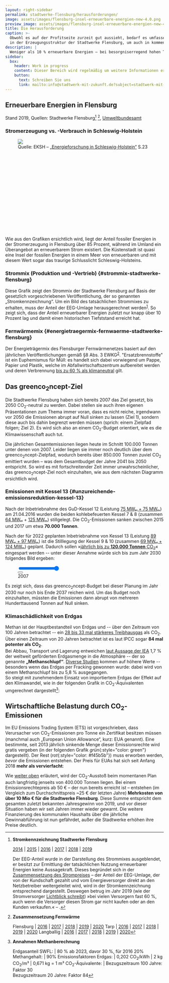 ```yaml
---
layout: right-sidebar
permalink: stadtwerke-flensburg/herausforderungen/
image: assets/images/flensburg-insel-erneuerbare-energien-new-4.0.png
preview_image: assets/images/flensburg-insel-erneuerbare-energien-new-4.0.png
title: Die Herausforderung
caption: >-
  Obwohl es auf der Profitseite zurzeit gut aussieht, bedarf es umfassender Umbauten
  in der Erzeugungsstruktur der Stadtwerke Flensburg, um auch in kommenden Jahrzehnten solide aufgestellt zu sein.
description: |
  Weniger als 10 % erneuerbare Energien – bei besorgniserregend hohen Treibhausgasemissionen. Dies hat auch wirtschaftliche Implikationen.
sidebar:
  box:
    header: Work in progress
    content: Dieser Bereich wird regelmäßig um weitere Informationen ergänzt. Falls Sie noch offene Fragen haben, schauen Sie morgen doch noch einmal vorbei oder wenden sich direkt an uns.
    button:
      text: Schreiben Sie uns
      link: mailto:info@stadtwerk-mit-zukunft.de?subject=stadtwerk-mit-zukunft.de
---
```


## Erneuerbare Energien in Flensburg

<figure class="chart" id="erneuerbare-energien-in-flensburg-chart">
</figure>

Stand 2019, Quellen: Stadtwerke Flensburg[^2] [^3], [Umweltbundesamt](https://web.archive.org/web/20210531121551/https://www.umweltbundesamt.de/sites/default/files/medien/1410/publikationen/2020-04-03_hgp-ee-in-zahlen_bf.pdf)

### Stromerzeugung vs. -Verbrauch in Schleswig-Holstein

<figure class="image left" style="min-height: calc(55vw * (447/800)); max-height: 447px">
  <img src="{{ "assets/images/flensburg-insel-erneuerbare-energien-new-4.0.png" | relative_url }}">
  <figcaption>
    Quelle: EKSH – <a href="https://web.archive.org/web/20210531123425/https://dokumente.stadtwerk-mit-zukunft.de/studien/2018-3%20Broschuere_Energieforschung_EKSH.pdf">„Energieforschung in Schleswig-Holstein“</a> S.23
  </figcaption>
</figure>

Wie aus den Grafiken ersichtlich wird, liegt der Anteil fossiler Energien in der Stromerzeugung in Flensburg über 85 Prozent, während im Umland ein Überangebot an erneuerbarem Strom existiert. Die Küstenstadt ist quasi eine Insel der fossilen Energien in einem Meer von erneuerbaren und mit diesem Wert sogar das traurige Schlusslicht Schleswig-Holsteins. 

### Strommix (Produktion und -Vertrieb) {#strommix-stadtwerke-flensburg}

<div class="row">
  <figure class="col-8 col-12-wide">
    <div id="strom-produktion-und-vertrieb-stadtwerke-flensburg"></div>
  </figure>
  <div class="col-4 col-12-wide">
    <p>
Diese Grafik zeigt den Strommix der Stadtwerke Flensburg auf Basis der gesetzlich vorgeschriebenen Veröffentlichung, der so genannten „Stromkennzeichnung“. Um ein Bild des tatsächlichen Strommixes zu erhalten, muss der Anteil der EEG-Umlage herausgerechnet werden<sup><a href="#fn:2">1</a></sup>. So zeigt sich, dass der Anteil erneuerbarer Energien zuletzt nur knapp über 10 Prozent lag und damit einen historischen Tiefststand erreicht hat.
    </p>
  </div>
</div>

### Fernwärmemix {#energietraegermix-fernwaerme-stadtwerke-flensburg}

<div class="row">
  <figure class="col-8 col-12-wide">
    <div id="fernwaermemix-stadtwerke-flensburg"></div>
  </figure>
  <div class="col-4 col-12-wide">
    <p>
      Der Energieträgermix des Flensburger Fernwärmenetzes basiert auf den jährlichen Veröffentlichungen gemäß §8 Abs. 3 EWKG<sup><a href="#fn:3">2</a></sup>. "Ersatzbrennstoffe" ist ein Euphemismus für Müll: es handelt sich dabei vorwiegend um Pappe, Papier und Plastik, welche im Abfallwirtschaftszentrum aufbereitet werden und deren Verbrennung <a href="https://web.archive.org/web/20210301122409/https://www.stadtwerke-flensburg.de/unternehmen/umwelt/greenco2ncept/#c309">bis zu 60 % als klimaneutral</a> gilt.
    </p>
  </div>
</div>

## Das greenco<sub>2</sub>ncept-Ziel

Die Stadtwerke Flensburg haben sich bereits 2007 das Ziel gesetzt, bis 2050 CO<sub>2</sub>-neutral zu werden. Dabei stellen sie auch ihren eigenen Präsentationen zum Thema immer voran, dass es nicht reiche, irgendwann vor 2050 die Emissionen abrupt auf Null sinken zu lassen (Ziel 1), sondern diese auch bis dahin begrenzt werden müssen (sprich: einem Zielpfad folgen; Ziel 2). Es wird sich also an einem CO<sub>2</sub>-Budget orientiert, wie es die Klimawissenschaft auch tut.

<div class="row">
<div class="col-7 col-12-wide">
    <div id="co2-emissionen-der-stadtwerke-flensburg"></div>
</div>
  <div class="col-5 col-12-wide">
    <p>
Die jährlichen Gesamtemissionen liegen heute im Schnitt 100.000 Tonnen unter denen von 2007. Leider liegen sie immer noch deutlich über dem greenco<sub>2</sub>ncept-Zielpfad, wodurch bereits über 850.000 Tonnen zuviel CO<sub>2</sub> emittiert wurden – was dem Gesamtbudget der Jahre 2041 bis 2050 entspricht. So wird es mit fortschreitender Zeit immer unwahrscheinlicher, das greenco<sub>2</sub>ncept-Ziel noch einzuhalten, wie aus dem nächsten Diagramm ersichtlich wird.
    </p>
  </div>
</div>

### Emissionen mit Kessel 13 {#unzureichende-emissionsreduktion-kessel-13}

Nach der Inbetriebnahme des GuD-Kessel 12 (Leistung [75 MWₑₗ + 75 MWₜₕ][swfl-kessel-12-web]) am 21.04.2016 wurden die beiden kohlebefeuerten Kessel 7 & 8 (zusammen [64 MWₑₗ][ebc-kessel78-mwel] + [125 MWₜₕ][swfl-kessel12-poster]) stillgelegt. Die CO<sub>2</sub>-Emissionen sanken zwischen 2015 und 2017 um etwa **70.000 Tonnen**.

Nach der für 2022 geplanten Inbetriebnahme von Kessel 13 (Leistung [89 MWₑₗ + 97 MWₜₕ][swfl-kessel-13-web]) ist die Stilllegung der Kessel 9 & 10 (zusammen [69 MWₑₗ + 124 MWₜₕ][uba-kkw]) geplant. Dadurch sollen »[jährlich bis zu **120.000 Tonnen** CO<sub>2</sub>][swfl-kessel-13-web]« eingespart werden -- unter dieser Annahme würde sich bis zum Jahr 2030 folgendes Bild ergeben:

<figure class=chart>
    <div id="co2-emissionen-der-stadtwerke-flensburg-bis-2030"></div>
    <div id="play-controls" class="row">
      <div class="col-7"><input id="play-range" type="range" value="23" min="0" max="23"></div>
      <div class="col-4"><button id="play-pause-button" class="fa fa-play" title="play"></button></div>
      <div class="col-1"><output id="play-output" for="play-range" name="year" class="col-2">2007</output></div>
    </div>
</figure>

Es zeigt sich, dass das greenco<sub>2</sub>ncept-Budget bei dieser Planung im Jahr 2030 nur noch bis Ende 2037 reichen wird. Um das Budget noch einzuhalten, müssten die Emissionen dann abrupt von mehreren Hunderttausend Tonnen auf Null sinken.

### Klimaschädlichkeit von Erdgas

Methan ist der Hauptbestandteil von Erdgas und -- über den Zeitraum von 100 Jahren betrachtet -- ein [28 bis 33 mal stärkeres Treibhausgas][gas-gwp] als CO<sub>2</sub>. Über einen Zeitraum von 20 Jahren betrachtet ist es laut IPCC sogar **84 mal potenter als CO<sub>2</sub>**.  
Bei Abbau, Transport und Lagerung entweichen [laut Aussage der IEA][iea-slip] 1,7 % der weltweit geförderten Erdgasmenge in die Atmosphäre -- der so genannte **„Methanschlupf“**. [Diverse Studien][slip-comparison] kommen auf höhere Werte -- besonders wenn das Erdgas per Fracking gewonnen wurde: dabei wird von einem Methanschlupf bis zu 5,8 % ausgegangen.  
So steigt mit zunehmendem Einsatz von importiertem Erdgas der Effekt auf den Klimawandel, wie in der folgenden Grafik in CO<sub>2</sub>-Äquivalenten umgerechnet dargestellt[^1]:

<figure class=chart id="diagramm-klimaschaedlichkeit-methan">
</figure>

## Wirtschaftliche Belastung durch CO<sub>2</sub>-Emissionen

Im EU Emissions Trading System (ETS) ist vorgeschrieben, dass Verursacher von CO<sub>2</sub>-Emissionen pro Tonne ein Zertifikat besitzen müssen (manchmal auch „European Union Allowance“, kurz: EUA genannt). Eine bestimmte, seit 2013 jährlich sinkende Menge dieser Emissionsrechte wird gratis vergeben (in der folgenden Grafik *grün*{:style="color: green"} dargestellt). Der Rest (*rot*{:style="color: #f45b5b"}) muss erworben werden, *bevor* die Emissionen entstehen. Der Preis für EUAs hat sich seit Anfang 2018 **mehr als vervierfacht**:

<figure class=chart>
    <div id="entwicklung-co2-zertifikatspreise"></div>
</figure>

Wie [weiter oben](#unzureichende-emissionsreduktion-kessel-13) erläutert, wird der CO<sub>2</sub>-Ausstoß beim momentanen Plan auch langfristig jenseits von 400.000 Tonnen liegen. Bei einem Emissionsrechtepreis ab 50 € – der nun bereits erreicht ist – entstehen (im Vergleich zum Durchschnittspreis ~25 € der letzten Jahre) **Mehrkosten von über 10 Mio € für die Stadtwerke Flensburg**. Diese Summe entspricht dem gesamten zuletzt bekannten Jahresgewinn von 2019, und vor dieser Situation haben wir seit Jahren immer wieder gewarnt. Die weitere Finanzierung des kommunalen Haushalts über die jährliche Gewinnabführung ist nun gefährdet, außer die Stadtwerke erhöhen ihre Preise deutlich.

[^1]: 
    **Annahmen Methanberechnung**

    Erdgasanteil SWFL: | 80 % ab 2023, davor 30 %, für 2016 20% 
    Methangehalt: | 90%
    Emissionsfaktoren Erdgas: | 0,202 CO<sub>2</sub>/kWh \| 2 kg CO<sub>2</sub>/m³ \| 0,671 kg = 1 m³ 
    CO<sub>2</sub>-Äquivalente: | Bezugszeitraum 100 Jahre: Faktor 30<br> Bezugszeitraum 20 Jahre: Faktor 84

[^2]:
    **Stromkennzeichnung Stadtwerke Flensburg**

    [2014][Mix-2014] | [2015][Mix-2015] | [2016][Mix-2016] | [2017][Mix-2017] | [2018][Mix-2018] | [2019][Mix-2019]

    Der EEG-Anteil wurde in der Darstellung des Strommixes ausgeblendet, er besitzt zur Ermittlung der tatsächlichen Nutzung erneuerbarer Energien keine Aussagekraft. Dieses begründet sich in der [Zusammensetzung des Strompreises](https://strom-report.de/medien/strompreiszusammensetzung-2019.png) – der Anteil der EEG-Umlage, der von der Kundschaft gezahlt und vom Energieversorger direkt an den Netzbetreiber weitergeleitet wird, wird in der Stromkennzeichnung entsprechend dargestellt. Deswegen betrug im Jahr 2019 (wie der Stromversorger [Lichtblick schreibt](https://web.archive.org/web/20210531224339/https://www.lichtblick.de/oekostrom/stromkennzeichnung)) »bei vielen Versorgern fast 60 %, auch wenn die Versorger diesen Strom gar nicht kaufen oder an den Kunden verkaufen.« – .

[^3]:
    **Zusammensetzung Fernwärme**

    Flensburg  | [2016][FW-FL-2016] | [2017][FW-FL-2017] | [2018][FW-FL-2018] | [2019][FW-FL-2019] | [2020][FW-FL-2020]
    Tarp       | [2016][FW-T-2016]  | [2017][FW-T-2017]  | [2018][FW-T-2018]  | [2019][FW-T-2019]  | [2020][FW-T-2020]
    Langballig | [2016][FW-LB-2016] | [2017][FW-LB-2017] | [2018][FW-LB-2018] | [2019][FW-LB-2019] | [2020][FW-LB-2020]

  [ndr-kessel-13]: https://web.archive.org/web/20190423101117/https://www.ndr.de/nachrichten/schleswig-holstein/Flensburger-Meilenstein-auf-dem-Weg-zum-Kohleausstieg,gaskraftwerk140.html
  [swfl-kessel-12-web]: https://web.archive.org/web/20191230235758/https://www.stadtwerke-flensburg.de/unternehmen/umwelt/kessel-12/zusaetzliche-informationen/
  [ebc-kessel78-mwel]: https://d3ihh3ce7usp68.cloudfront.net/wp-content/uploads/2020/04/2020-04-21_Europe_Beyond_Coal-European_Coal_Database_hc.xlsx
  [swfl-kessel12-poster]: https://www.stadtwerke-flensburg.de/fileadmin/user_upload/pdf/kessel12/faltplakat-kessel-12.pdf
  [uba-kkw]: https://www.umweltbundesamt.de/sites/default/files/medien/1410/publikationen/171207_uba_hg_braunsteinkohle_bf.pdf "Umweltbundesamt: Daten und Fakten zu Braun- und  Steinkohlen, Seite 48"
  [swfl-kessel-13-web]: https://www.stadtwerke-flensburg.de/unternehmen/umwelt/kessel-13/
  [ise-2018-sgk-ee]: https://www.ise.fraunhofer.de/content/dam/ise/de/documents/publications/studies/DE2018_ISE_Studie_Stromgestehungskosten_Erneuerbare_Energien.pdf

  [gas-gwp]: https://de.wikipedia.org/wiki/Methan#Treibhausgas
  [gas-gwp-84-ipcc]: http://www.climatechange2013.org/images/report/WG1AR5_Chapter08_FINAL.pdf
  [iea-slip]: https://www.deutschlandfunk.de/methanverluste-lecks-in-der-oel-und-gasindustrie.676.de.html?dram:article_id=402450
  [slip-comparison]: https://www.psehealthyenergy.org/wp-content/uploads/2017/05/Howarth_Ingraffea_-_4th_Anniversary_lecture_at_Cornell_University_-_April_14_2015-1.pdf

  [FW-FL-2016]: https://web.archive.org/web/20210531112141/https://dokumente.stadtwerk-mit-zukunft.de/stadtwerke-flensburg/fernwaerme/EWKG-Angaben-Flensburg-2016.pdf
  [FW-FL-2017]: https://web.archive.org/web/20210531110926/https://www.stadtwerke-flensburg.de/fileadmin/user_upload/pdf/fernwaerme/Flensburg/EWKG-Angaben-Flensburg-2017.pdf
  [FW-FL-2018]: https://web.archive.org/web/20210531110800/https://www.stadtwerke-flensburg.de/fileadmin/user_upload/pdf/fernwaerme/Flensburg/EWKG-Angaben-Flensburg-2018.pdf
  [FW-FL-2019]: https://web.archive.org/web/20210531111033/https://www.stadtwerke-flensburg.de/fileadmin/user_upload/pdf/fernwaerme/Flensburg/EWKG-Angaben-Flensburg-2019.pdf
  [FW-FL-2020]: https://web.archive.org/save/https://www.stadtwerke-flensburg.de/fileadmin/user_upload/pdf/fernwaerme/Flensburg/EWKG-Angaben-Flensburg-2020.pdf
  [FW-LB-2016]: https://web.archive.org/web/20210531112345/https://dokumente.stadtwerk-mit-zukunft.de/stadtwerke-flensburg/fernwaerme/EWKG-Angaben-Langballig-2016.pdf
  [FW-LB-2017]: https://web.archive.org/web/20210531111820/https://www.stadtwerke-flensburg.de/fileadmin/user_upload/pdf/fernwaerme/Langballig/EWKG-Angaben-Langballig-2017.pdf
  [FW-LB-2018]: https://web.archive.org/web/20210531111750/https://www.stadtwerke-flensburg.de/fileadmin/user_upload/pdf/fernwaerme/Langballig/EWKG-Angaben-Langballig-2018.pdf
  [FW-LB-2019]: https://web.archive.org/web/20210531111644/https://www.stadtwerke-flensburg.de/fileadmin/user_upload/pdf/fernwaerme/Langballig/EWKG-Angaben-Langballig-2019.pdf
  [FW-LB-2020]: https://web.archive.org/web/20220106233922/https://www.stadtwerke-flensburg.de/fileadmin/user_upload/pdf/fernwaerme/Langballig/EWKG-Angaben-Langballig-2020.pdf
  [FW-T-2016]: https://web.archive.org/web/20210531112453/https://dokumente.stadtwerk-mit-zukunft.de/stadtwerke-flensburg/fernwaerme/EWKG-Angaben-Tarp-2016.pdf
  [FW-T-2017]: https://web.archive.org/web/20210531112749/https://www.stadtwerke-flensburg.de/fileadmin/user_upload/pdf/fernwaerme/Tarp/EWKG-Angaben-Tarp-2017.pdf
  [FW-T-2018]: https://web.archive.org/web/20210531112633/https://www.stadtwerke-flensburg.de/fileadmin/user_upload/pdf/fernwaerme/Tarp/EWKG-Angaben-Tarp-2018.pdf
  [FW-T-2019]: https://web.archive.org/web/20210531112603/https://www.stadtwerke-flensburg.de/fileadmin/user_upload/pdf/fernwaerme/Tarp/EWKG-Angaben-Tarp-2019.pdf
  [FW-T-2020]: https://web.archive.org/web/20220106233815/https://www.stadtwerke-flensburg.de/fileadmin/user_upload/pdf/fernwaerme/Tarp/EWKG-Angaben-Tarp-2020.pdf

  [Mix-2014]: https://web.archive.org/web/20210531120644/https://dokumente.stadtwerk-mit-zukunft.de/stadtwerke-flensburg/strom/Strommix-SWFL-2014.pdf
  [Mix-2015]: https://web.archive.org/web/20210531115037/https://www.swfl.de/fileadmin/user_upload/pdf/strom/Strommix/Strommix-Stadtwerke-Flensburg-2015.pdf
  [Mix-2016]: https://web.archive.org/web/20210531113649/https://www.stadtwerke-flensburg.de/fileadmin/user_upload/pdf/strom/Strommix/Strommix-SWFL-2016.pdf
  [Mix-2017]: https://web.archive.org/web/20210531113911/https://www.stadtwerke-flensburg.de/fileadmin/user_upload/pdf/strom/Strommix/Strommix-SWFL-2017.pdf
  [Mix-2018]: https://web.archive.org/web/20210531121206/https://dokumente.stadtwerk-mit-zukunft.de/stadtwerke-flensburg/strom/Strommix-SWFL-2018.pdf
  [Mix-2019]: https://web.archive.org/web/20210531114224/https://www.swfl.de/fileadmin/user_upload/Strommix-SWFL-2019.pdf


<script>
  window.SWFL = {
    Emissions: {{ site.data.swfl_emissions | jsonify }},
    EUA: [
      {%- for row in site.data.eua_price -%}
        [{{row.time}}000, {{row.eua_price}}] {%- if forloop.last -%}{%else%}, {% endif %}
      {%- endfor -%}
    ],
    EUE_ISE_forecast: [
      [1577833200000, 5, 15],
      [1735686000000, 12.5, 32.5],
      [1893452400000, 20, 50],
      [2051218800000, 30, 70]
    ],
    Electricity: {{ site.data.swfl_mix_electricity | jsonify }},
    Heat: {{ site.data.swfl_mix_heat | jsonify }}
  }
</script>
<link rel="stylesheet" href="{{ "/assets/css/html5-controls.css" | relative_url }}" />
<script src="{{ "assets/js/lib/highcharts-9.3.2/highcharts.js" | relative_url }}"></script>
<script src="{{ "assets/js/lib/highcharts-9.3.2/highcharts-more.js" | relative_url }}"></script>
<script src="{{ "assets/js/lib/highcharts-9.3.2/pattern-fill.js" | relative_url }}"></script>
<script src="{{ "assets/js/lib/highcharts-9.3.2/broken-axis.js" | relative_url }}"></script>

<script src="{{ "assets/js/charting/global.js" | relative_url }}"></script>
<script src="{{ "assets/js/charting/challenges.js" | relative_url }}"></script>
<script src="{{ "assets/js/charting/comparison.js" | relative_url }}"></script>
